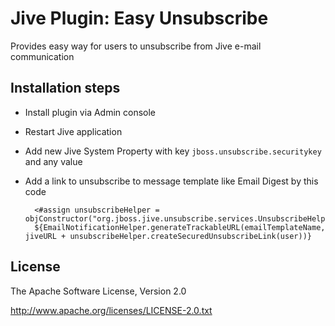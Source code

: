 Jive Plugin: Easy Unsubscribe
=============================

Provides easy way for users to unsubscribe from Jive e-mail communication

Installation steps
------------------

* Install plugin via Admin console
* Restart Jive application
* Add new Jive System Property with key `jboss.unsubscribe.securitykey` and any value
* Add a link to unsubscribe to message template like Email Digest by this code

		<#assign unsubscribeHelper = objConstructor("org.jboss.jive.unsubscribe.services.UnsubscribeHelper")>
		${EmailNotificationHelper.generateTrackableURL(emailTemplateName, jiveURL + unsubscribeHelper.createSecuredUnsubscribeLink(user))}


License
-------

The Apache Software License, Version 2.0

http://www.apache.org/licenses/LICENSE-2.0.txt